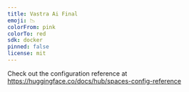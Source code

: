```yaml
---
title: Vastra Ai Final
emoji: 📉
colorFrom: pink
colorTo: red
sdk: docker
pinned: false
license: mit
---
```


Check out the configuration reference at https://huggingface.co/docs/hub/spaces-config-reference
